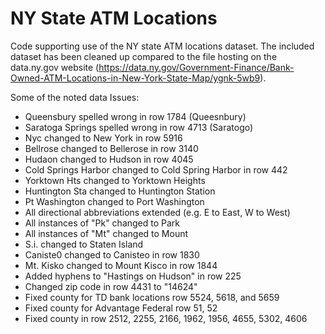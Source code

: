 # NY State ATM Locations
Code supporting use of the NY state ATM locations dataset. The included dataset has been cleaned up compared to the file hosting on the data.ny.gov website (https://data.ny.gov/Government-Finance/Bank-Owned-ATM-Locations-in-New-York-State-Map/ygnk-5wb9).

Some of the noted data Issues:

<ul>
<li>Queensbury spelled wrong in row 1784 (Queesnbury)</li>
<li>Saratoga Springs spelled wrong in row 4713 (Saratogo)</li>
<li>Nyc changed to New York in row 5916</li>
<li>Bellrose changed to Bellerose in row 3140</li>
<li>Hudaon changed to Hudson in row 4045</li>
<li>Cold Springs Harbor changed to Cold Spring Harbor in row 442</li>
<li>Yorktown Hts changed to Yorktown Heights</li>
<li>Huntington Sta changed to Huntington Station</li>
<li>Pt Washington changed to Port Washington</li>
<li>All directional abbreviations extended (e.g. E to East, W to West)</li>
<li>All instances of "Pk" changed to Park</li>
<li>All instances of "Mt" changed to Mount</li>
<li>S.i. changed to Staten Island</li>
<li>Caniste0 changed to Canisteo in row 1830</li>
<li>Mt. Kisko changed to Mount Kisco in row 1844</li>
<li>Added hyphens to "Hastings on Hudson" in row 225</li>
<li>Changed zip code in row 4431 to "14624"</li>
<li>Fixed county for TD bank locations row 5524, 5618, and 5659</li>
<li>Fixed county for Advantage Federal row 51, 52</li>
<li>Fixed county in row 2512, 2255, 2166, 1962, 1956, 4655, 5302, 4606</li>
</ul>

